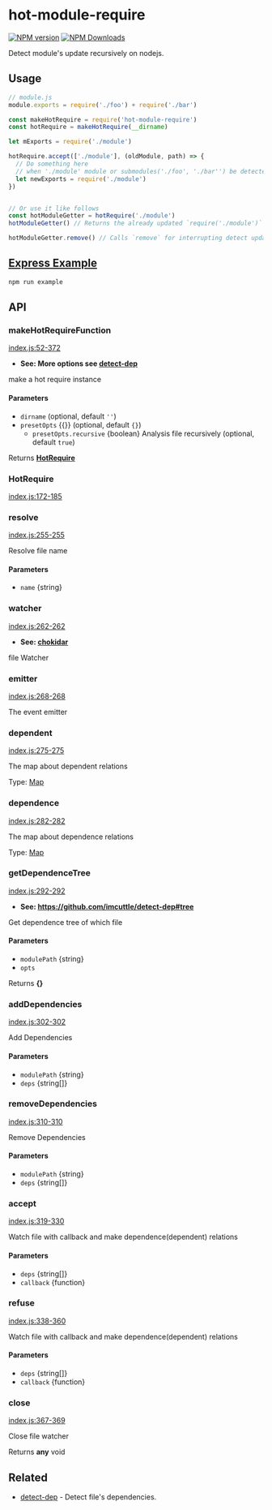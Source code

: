 # hot-module-require

<!--[![build status](https://img.shields.io/travis/imcuttle/hot-module-require/master.svg?style=flat-square)](https://travis-ci.org/imcuttle/hot-module-require)-->

<!--[![Test coverage](https://img.shields.io/codecov/c/github/imcuttle/hot-module-require.svg?style=flat-square)](https://codecov.io/github/imcuttle/hot-module-require?branch=master)-->

[![NPM version](https://img.shields.io/npm/v/hot-module-require.svg?style=flat-square)](https://www.npmjs.com/package/hot-module-require)
[![NPM Downloads](https://img.shields.io/npm/dm/hot-module-require.svg?style=flat-square&maxAge=43200)](https://www.npmjs.com/package/hot-module-require)

Detect module's update recursively on nodejs.

## Usage

```javascript
// module.js
module.exports = require('./foo') + require('./bar')
```

```javascript
const makeHotRequire = require('hot-module-require')
const hotRequire = makeHotRequire(__dirname)

let mExports = require('./module')

hotRequire.accept(['./module'], (oldModule, path) => {
  // Do something here 
  // when './module' module or submodules('./foo', './bar'') be detected changed.
  let newExports = require('./module') 
})


// Or use it like follows
const hotModuleGetter = hotRequire('./module')
hotModuleGetter() // Returns the already updated `require('./module')``

hotModuleGetter.remove() // Calls `remove` for interrupting detect updated 
```

## [Express Example](./example/express-hot/index.js)

```bash
npm run example
```

## API

<!-- Generated by documentation.js. Update this documentation by updating the source code. -->

### makeHotRequireFunction

[index.js:52-372](https://github.com/imcuttle/hot-module-require/blob/a580a96a5052daaff8bc224b0884c85fbbc1b847/index.js#L52-L372 "Source code on GitHub")

-   **See: More options see [detect-dep](https://github.com/imcuttle/detect-dep)**

make a hot require instance

#### Parameters

-   `dirname`   (optional, default `''`)
-   `presetOpts`  {{}} (optional, default `{}`)
    -   `presetOpts.recursive`  {boolean} Analysis file recursively (optional, default `true`)

Returns **[HotRequire](#hotrequire)** 

### HotRequire

[index.js:172-185](https://github.com/imcuttle/hot-module-require/blob/a580a96a5052daaff8bc224b0884c85fbbc1b847/index.js#L172-L185 "Source code on GitHub")

### resolve

[index.js:255-255](https://github.com/imcuttle/hot-module-require/blob/a580a96a5052daaff8bc224b0884c85fbbc1b847/index.js#L255-L255 "Source code on GitHub")

Resolve file name

#### Parameters

-   `name`  {string}

### watcher

[index.js:262-262](https://github.com/imcuttle/hot-module-require/blob/a580a96a5052daaff8bc224b0884c85fbbc1b847/index.js#L262-L262 "Source code on GitHub")

-   **See: [chokidar](https://npmjs.com/chokidar)**

file Watcher

### emitter

[index.js:268-268](https://github.com/imcuttle/hot-module-require/blob/a580a96a5052daaff8bc224b0884c85fbbc1b847/index.js#L268-L268 "Source code on GitHub")

The event emitter

### dependent

[index.js:275-275](https://github.com/imcuttle/hot-module-require/blob/a580a96a5052daaff8bc224b0884c85fbbc1b847/index.js#L275-L275 "Source code on GitHub")

The map about dependent relations

Type: [Map](https://developer.mozilla.org/docs/Web/JavaScript/Reference/Global_Objects/Map)

### dependence

[index.js:282-282](https://github.com/imcuttle/hot-module-require/blob/a580a96a5052daaff8bc224b0884c85fbbc1b847/index.js#L282-L282 "Source code on GitHub")

The map about dependence relations

Type: [Map](https://developer.mozilla.org/docs/Web/JavaScript/Reference/Global_Objects/Map)

### getDependenceTree

[index.js:292-292](https://github.com/imcuttle/hot-module-require/blob/a580a96a5052daaff8bc224b0884c85fbbc1b847/index.js#L292-L292 "Source code on GitHub")

-   **See: <https://github.com/imcuttle/detect-dep#tree>**

Get dependence tree of which file

#### Parameters

-   `modulePath`  {string}
-   `opts`  

Returns **{}** 

### addDependencies

[index.js:302-302](https://github.com/imcuttle/hot-module-require/blob/a580a96a5052daaff8bc224b0884c85fbbc1b847/index.js#L302-L302 "Source code on GitHub")

Add Dependencies

#### Parameters

-   `modulePath`  {string}
-   `deps`  {string\[]}

### removeDependencies

[index.js:310-310](https://github.com/imcuttle/hot-module-require/blob/a580a96a5052daaff8bc224b0884c85fbbc1b847/index.js#L310-L310 "Source code on GitHub")

Remove Dependencies

#### Parameters

-   `modulePath`  {string}
-   `deps`  {string\[]}

### accept

[index.js:319-330](https://github.com/imcuttle/hot-module-require/blob/a580a96a5052daaff8bc224b0884c85fbbc1b847/index.js#L319-L330 "Source code on GitHub")

Watch file with callback and make dependence(dependent) relations

#### Parameters

-   `deps`  {string\[]}
-   `callback`  {function}

### refuse

[index.js:338-360](https://github.com/imcuttle/hot-module-require/blob/a580a96a5052daaff8bc224b0884c85fbbc1b847/index.js#L338-L360 "Source code on GitHub")

Watch file with callback and make dependence(dependent) relations

#### Parameters

-   `deps`  {string\[]}
-   `callback`  {function}

### close

[index.js:367-369](https://github.com/imcuttle/hot-module-require/blob/a580a96a5052daaff8bc224b0884c85fbbc1b847/index.js#L367-L369 "Source code on GitHub")

Close file watcher

Returns **any** void

## Related

-   [detect-dep](https://github.com/imcuttle/detect-dep) - Detect file's dependencies.
